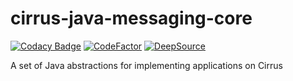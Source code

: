 # cirrus-java-messaging-core
[![Codacy Badge](https://app.codacy.com/project/badge/Grade/aa6f629d7b8f4f57bf3e03c5d920e76b)](https://www.codacy.com/gh/project-cirrus/cirrus-java-messaging-core/dashboard?utm_source=github.com&amp;utm_medium=referral&amp;utm_content=project-cirrus/cirrus-java-messaging-core&amp;utm_campaign=Badge_Grade)
[![CodeFactor](https://www.codefactor.io/repository/github/project-cirrus/cirrus-java-messaging-core/badge)](https://www.codefactor.io/repository/github/project-cirrus/cirrus-java-messaging-core)
[![DeepSource](https://deepsource.io/gh/project-cirrus/cirrus-java-messaging-core.svg/?label=active+issues&show_trend=true)](https://deepsource.io/gh/project-cirrus/cirrus-java-messaging-core/?ref=repository-badge)

A set of Java abstractions for implementing applications on Cirrus
